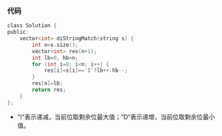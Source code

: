 ### 代码

```c
class Solution {
public:
    vector<int> diStringMatch(string s) {
        int n=s.size();
        vector<int> res(n+1);
        int lb=0, hb=n;
        for (int i=0; i<n; i++) {
            res[i]=s[i]=='I'?lb++:hb--;
        }
        res[n]=lb;
        return res;
    }
};
```

- ”I“表示递减，当前位取剩余位最大值；”D“表示递增，当前位取剩余位最小值。


